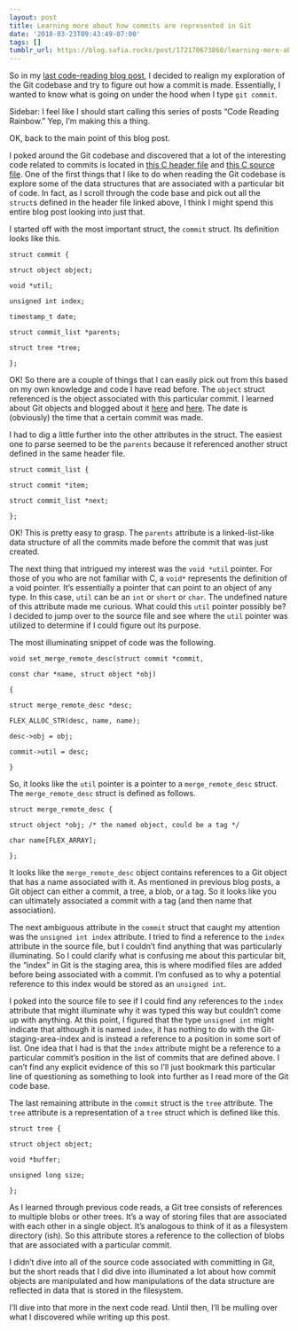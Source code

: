 ```yaml
---
layout: post
title: Learning more about how commits are represented in Git
date: '2018-03-23T09:43:49-07:00'
tags: []
tumblr_url: https://blog.safia.rocks/post/172170673860/learning-more-about-how-commits-are-represented-in
---
```

So in my [last code-reading blog post](https://blog.safia.rocks/2018-03-19-reading-code-late-at-night-and-realizing-that-its/), I decided to realign my exploration of the Git codebase and try to figure out how a commit is made. Essentially, I wanted to know what is going on under the hood when I type `git commit`.

Sidebar: I feel like I should start calling this series of posts “Code Reading Rainbow.” Yep, I’m making this a thing.

OK, back to the main point of this blog post.

I poked around the Git codebase and discovered that a lot of the interesting code related to commits is located in [this C header file](https://github.com/git/git/blob/90bbd502d54fe920356fa9278055dc9c9bfe9a56/commit.h) and [this C source file](https://github.com/git/git/blob/90bbd502d54fe920356fa9278055dc9c9bfe9a56/commit.c). One of the first things that I like to do when reading the Git codebase is explore some of the data structures that are associated with a particular bit of code. In fact, as I scroll through the code base and pick out all the `struct`s defined in the header file linked above, I think I might spend this entire blog post looking into just that.

I started off with the most important struct, the `commit` struct. Its definition looks like this.

    struct commit {
    
    struct object object;
    
    void *util;
    
    unsigned int index;
    
    timestamp_t date;
    
    struct commit_list *parents;
    
    struct tree *tree;
    
    };

OK! So there are a couple of things that I can easily pick out from this based on my own knowledge and code I have read before. The `object` struct referenced is the object associated with this particular commit. I learned about Git objects and blogged about it [here](https://blog.safia.rocks/2018-03-16-whats-inside-the-gitobjects-directory/) and [here](https://blog.safia.rocks/2018-03-19-reading-code-late-at-night-and-realizing-that-its/). The date is (obviously) the time that a certain commit was made.

I had to dig a little further into the other attributes in the struct. The easiest one to parse seemed to be the `parents` because it referenced another struct defined in the same header file.

    struct commit_list {
    
    struct commit *item;
    
    struct commit_list *next;
    
    };

OK! This is pretty easy to grasp. The `parents` attribute is a linked-list-like data structure of all the commits made before the commit that was just created.

The next thing that intrigued my interest was the `void *util` pointer. For those of you who are not familiar with C, a `void*` represents the definition of a void pointer. It’s essentially a pointer that can point to an object of any type. In this case, `util` can be an `int` or `short` or `char`. The undefined nature of this attribute made me curious. What could this `util` pointer possibly be? I decided to jump over to the source file and see where the `util` pointer was utilized to determine if I could figure out its purpose.

The most illuminating snippet of code was the following.

    void set_merge_remote_desc(struct commit *commit,
    
    const char *name, struct object *obj)
    
    {
    
    struct merge_remote_desc *desc;
    
    FLEX_ALLOC_STR(desc, name, name);
    
    desc->obj = obj;
    
    commit->util = desc;
    
    }

So, it looks like the `util` pointer is a pointer to a `merge_remote_desc` struct. The `merge_remote_desc` struct is defined as follows.

    struct merge_remote_desc {
    
    struct object *obj; /* the named object, could be a tag */
    
    char name[FLEX_ARRAY];
    
    };

It looks like the `merge_remote_desc` object contains references to a Git object that has a name associated with it. As mentioned in previous blog posts, a Git object can either a commit, a tree, a blob, or a tag. So it looks like you can ultimately associated a commit with a tag (and then name that association).

The next ambiguous attribute in the `commit` struct that caught my attention was the `unsigned int index` attribute. I tried to find a reference to the `index` attribute in the source file, but I couldn’t find anything that was particularly illuminating. So I could clarify what is confusing me about this particular bit, the “index” in Git is the staging area, this is where modified files are added before being associated with a commit. I’m confused as to why a potential reference to this index would be stored as an `unsigned int`.

I poked into the source file to see if I could find any references to the `index` attribute that might illuminate why it was typed this way but couldn’t come up with anything. At this point, I figured that the type `unsigned int` might indicate that although it is named `index`, it has nothing to do with the Git-staging-area-index and is instead a reference to a position in some sort of list. One idea that I had is that the `index` attribute might be a reference to a particular commit’s position in the list of commits that are defined above. I can’t find any explicit evidence of this so I’ll just bookmark this particular line of questioning as something to look into further as I read more of the Git code base.

The last remaining attribute in the `commit` struct is the `tree` attribute. The `tree` attribute is a representation of a `tree` struct which is defined like this.

    struct tree {
    
    struct object object;
    
    void *buffer;
    
    unsigned long size;
    
    };

As I learned through previous code reads, a Git tree consists of references to multiple blobs or other trees. It’s a way of storing files that are associated with each other in a single object. It’s analogous to think of it as a filesystem directory (ish). So this attribute stores a reference to the collection of blobs that are associated with a particular commit.

I didn’t dive into all of the source code associated with committing in Git, but the short reads that I did dive into illuminated a lot about how commit objects are manipulated and how manipulations of the data structure are reflected in data that is stored in the filesystem.

I’ll dive into that more in the next code read. Until then, I’ll be mulling over what I discovered while writing up this post.

